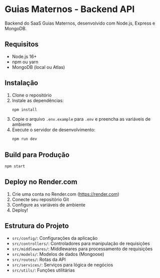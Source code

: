 # Guias Maternos - Backend API

Backend do SaaS Guias Maternos, desenvolvido com Node.js, Express e MongoDB.

## Requisitos

- Node.js 16+
- npm ou yarn
- MongoDB (local ou Atlas)

## Instalação

1. Clone o repositório
2. Instale as dependências:
   ```bash
   npm install
   ```
3. Copie o arquivo `.env.example` para `.env` e preencha as variáveis de ambiente
4. Execute o servidor de desenvolvimento:
   ```bash
   npm run dev
   ```

## Build para Produção

```bash
npm start
```

## Deploy no Render.com

1. Crie uma conta no Render.com (https://render.com)
2. Conecte seu repositório Git
3. Configure as variáveis de ambiente
4. Deploy!

## Estrutura do Projeto

- `src/config/`: Configurações da aplicação
- `src/controllers/`: Controladores para manipulação de requisições
- `src/middlewares/`: Middlewares para processamento de requisições
- `src/models/`: Modelos de dados (Mongoose)
- `src/routes/`: Rotas da API
- `src/services/`: Serviços para lógica de negócios
- `src/utils/`: Funções utilitárias
